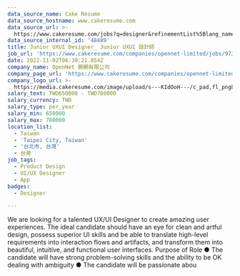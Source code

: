 ```yaml
---
data_source_name: Cake Resume
data_source_hostname: www.cakeresume.com
data_source_url: >-
  https://www.cakeresume.com/jobs?q=designer&refinementList%5Blang_name%5D%5B0%5D=English&refinementList%5Bsalary_type%5D=per_year
data_source_internal_id: '48489'
title: Junior UXUI Designer_ Junior UXUI 設計師
job_url: 'https://www.cakeresume.com/companies/opennet-limited/jobs/973ba8'
date: 2022-11-02T06:39:21.854Z
company_name: OpenNet 開網有限公司
company_page_url: 'https://www.cakeresume.com/companies/opennet-limited'
company_logo_url: >-
  https://media.cakeresume.com/image/upload/s---KIdOoH---/c_pad,fl_png8,h_200,w_200/v1574663536/bzaybcelyff1kqaqhhmr.png
salary_text: TWD650000 - TWD780000
salary_currency: TWD
salary_type: per_year
salary_min: 650000
salary_max: 780000
location_list:
  - Taiwan
  - 'Taipei City, Taiwan'
  - '台北市, 台灣'
  - 台灣
job_tags:
  - Product Design
  - UI/UX Designer
  - App
badges:
  - Designer

---
```


We are looking for a talented UX/UI Designer to create amazing user experiences. The ideal candidate should have an eye for clean and artful design, possess superior UI skills and be able to translate high-level requirements into interaction flows and artifacts, and transform them into beautiful, intuitive, and functional user interfaces. Purpose of Role ● The candidate will have strong problem-solving skills and the ability to be OK dealing with ambiguity ● The candidate will be passionate abou